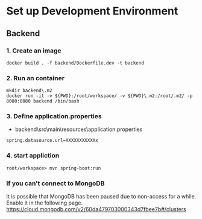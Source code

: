 # Set up Development Environment

## Backend
### 1. Create an image
```
docker build . -f backend/Dockerfile.dev -t backend
```

### 2. Run an container
```
mkdir backend\.m2
docker run -it -v ${PWD}:/root/workspace/ -v ${PWD}\.m2:/root/.m2/ -p 8080:8080 backend /bin/bash
```

### 3. Define application.properties

- backend\src\main\resources\application.properties
```
spring.datasource.url=XXXXXXXXXXXx
```

### 4. start appliction
```
root/workspace> mvn spring-boot:run
```

### If you can't connect to MongoDB
It is possible that MongoDB has been paused due to non-access for a while.<br>
Enable it in the following page.
https://cloud.mongodb.com/v2/60da479703000343d7fbee7b#/clusters
